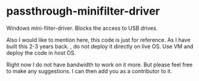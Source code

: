 # passthrough-minifilter-driver
Windows mini-filter-driver. Blocks the access to USB drives.

Also I would like to mention here, this code is just for reference.
As I have built this 2-3 years back. , do not deploy it directly on live OS.
Use VM and deploy the code in host OS.

Right now I do not have bandwidth to work on it more. 
But please feel free to make any suggestions. I can then add you as a contributor to it.

